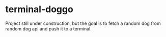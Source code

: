 # terminal-doggo

Project still under construction, but the goal is to fetch a random dog from random dog api and push it to a terminal.
